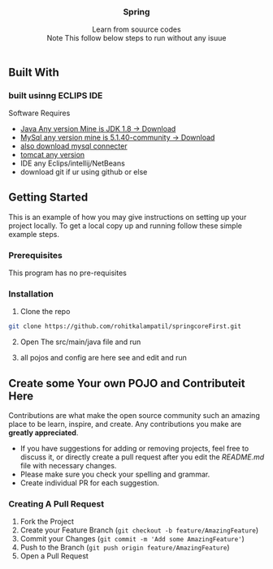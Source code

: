 <br/>

  <h3 align="center">Spring</h3>

  <p align="center">
Learn from souurce codes    <br/>
    Note This follow below steps to run without any isuue
    <br/>
    <br/>
   </p>

## Built With

<h3>built usinng ECLIPS IDE </h3>

Software Requires
- [Java Any version Mine is JDK 1.8 -> Download](https://drive.google.com/file/d/1Z3-k1UAwLpZqE-N7X0SptnawMcrsnSX_/view?usp=drive_link)
- [MySql any version mine is 5.1.40-community -> Download](https://drive.google.com/file/d/1ZCIa45QW8BQIveQeYAa0iAxhxkLyEY5W/view?usp=drive_link)
- [also download mysql connecter ](https://drive.google.com/file/d/12c3J-4ubO5LsOsz78Vd5AIupp1WtYtCa/view?usp=drive_link)
- [tomcat any version ](https://tomcat.apache.org/download-90.cgi)
- IDE any Eclips/intellij/NetBeans
- download git if ur using github or else

## Getting Started

This is an example of how you may give instructions on setting up your project locally.
To get a local copy up and running follow these simple example steps.

### Prerequisites

This program has no pre-requisites

### Installation

1. Clone the repo

```sh
git clone https://github.com/rohitkalampatil/springcoreFirst.git
```

2. Open The src/main/java file  and run

3. all pojos and config are here see and edit and run

## Create some Your own POJO and Contributeit Here

Contributions are what make the open source community such an amazing place to be learn, inspire, and create. Any contributions you make are **greatly appreciated**.

- If you have suggestions for adding or removing projects, feel free to discuss it, or directly create a pull request after you edit the _README.md_ file with necessary changes.
- Please make sure you check your spelling and grammar.
- Create individual PR for each suggestion.

### Creating A Pull Request

1. Fork the Project
2. Create your Feature Branch (`git checkout -b feature/AmazingFeature`)
3. Commit your Changes (`git commit -m 'Add some AmazingFeature'`)
4. Push to the Branch (`git push origin feature/AmazingFeature`)
5. Open a Pull Request
